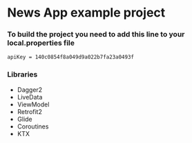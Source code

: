 # News App example project

### To build the project you need to add this line to your local.properties file
```
apiKey = 140c0854f8a049d9a022b7fa23a0493f
```

### Libraries
- Dagger2
- LiveData
- ViewModel
- Retrofit2
- Glide
- Coroutines
- KTX
